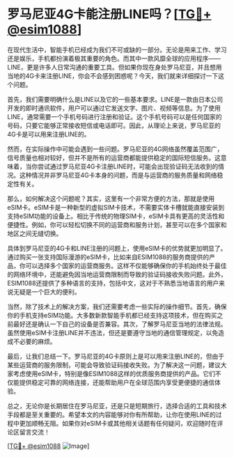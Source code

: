 # 罗马尼亚4G卡能注册LINE吗？[[TG💪+ @esim1088](https://t.me/s/esim1088)]

在现代生活中，智能手机已经成为我们不可或缺的一部分。无论是用来工作、学习还是娱乐，手机都扮演着极其重要的角色。而其中一款风靡全球的应用程序——LINE，更是许多人日常沟通的重要工具。但如果你现在身处罗马尼亚，并且想用当地的4G卡来注册LINE，你会不会感到困惑呢？今天，我们就来详细探讨一下这个问题。

首先，我们需要明确什么是LINE以及它的一些基本要求。LINE是一款由日本公司开发的即时通讯软件，用户可以通过它发送文字、图片、视频等信息。为了使用LINE，通常需要一个手机号码进行注册和验证。这个手机号码可以是任何国家的号码，只要它能够正常接收短信或电话即可。因此，从理论上来说，罗马尼亚的4G卡是可以用来注册LINE的。

然而，在实际操作中可能会遇到一些问题。罗马尼亚的4G网络虽然覆盖范围广，信号质量也相对较好，但并不是所有的运营商都能提供稳定的国际短信服务。这意味着，当你尝试通过罗马尼亚4G卡注册LINE时，可能会出现验证码无法收到的情况。这种情况并非罗马尼亚4G卡本身的问题，而是与运营商的服务质量和网络稳定性有关。

那么，如何解决这个问题呢？其实，这里有一个非常方便的方法，那就是使用eSIM卡。eSIM卡是一种新型的虚拟SIM卡技术，不需要实体卡槽就能直接安装到支持eSIM功能的设备上。相比于传统的物理SIM卡，eSIM卡具有更高的灵活性和便捷性。例如，你可以轻松切换不同的运营商和服务计划，甚至可以在多个国家和地区之间无缝切换。

具体到罗马尼亚的4G卡和LINE注册的问题上，使用eSIM卡的优势就更加明显了。通过购买一张支持国际漫游的eSIM卡，比如来自ESIM1088的服务商提供的产品，你可以选择多个国家的运营商服务。这样不仅能够确保你的手机始终处于最佳的网络环境中，还能避免因当地运营商限制而导致的验证码接收失败问题。此外，ESIM1088还提供了多种语言的支持，包括中文，这对于不熟悉当地语言的用户来说无疑是一个巨大的便利。

当然，除了技术上的解决方案，我们还需要考虑一些实际的操作细节。首先，确保你的手机支持eSIM功能。大多数新款智能手机都已经支持这项技术，但在购买之前最好还是确认一下自己的设备是否兼容。其次，了解罗马尼亚当地的法律法规。虽然使用eSIM卡注册LINE并不违法，但还是要遵守当地的通信管理规定，以免造成不必要的麻烦。

最后，让我们总结一下。罗马尼亚的4G卡原则上是可以用来注册LINE的，但由于某些运营商的服务限制，可能会导致验证码接收失败。为了解决这一问题，建议大家考虑使用eSIM卡，特别是像ESIM1088这样的优质服务商提供的产品。它们不仅能提供稳定可靠的网络连接，还能帮助用户在全球范围内享受更便捷的通信体验。

总之，无论你是长期居住在罗马尼亚，还是只是短期旅行，选择合适的工具和技术手段都是至关重要的。希望本文的内容能够对你有所帮助，让你在使用LINE的过程中更加顺畅无阻。如果你对eSIM卡或其他相关话题有任何疑问，欢迎随时在评论区留言交流！

[[TG💪+ @esim1088](https://t.me/s/esim1088) ![Image](https://i.postimg.cc/4NQfJmqS/Snipaste-2025-05-13-00-14-12.png)]